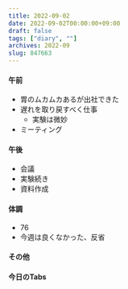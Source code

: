 ```yaml
---
title: 2022-09-02
date: 2022-09-02T00:00:00+09:00
draft: false
tags: ["diary", ""]
archives: 2022-09
slug: 847663
---
```

#### 午前
- 胃のムカムカあるが出社できた
- 遅れを取り戻すべく仕事
  - 実験は微妙
- ミーティング
#### 午後
- 会議
- 実験続き
- 資料作成
#### 体調
- 76
- 今週は良くなかった、反省
#### その他
#### 今日のTabs